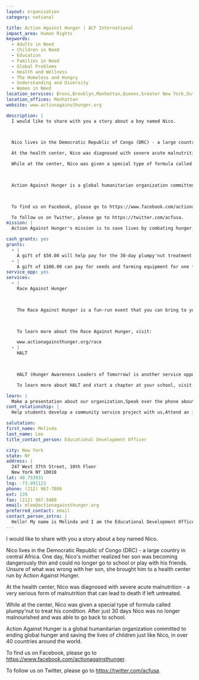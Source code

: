 ```yaml
---
layout: organization
category: national

title: Action Against Hunger | ACF International
impact_area: Human Rights
keywords: 
  - Adults in Need
  - Children in Need
  - Education
  - Families in Need
  - Global Problems
  - Health and Wellness
  - The Homeless and Hungry
  - Understanding and Diversity
  - Women in Need
location_services: Bronx,Brooklyn,Manhattan,Queens,Greater New York,Outside NYC
location_offices: Manhattan
website: www.actionagainsthunger.org

description: |
  I would like to share with you a story about a boy named Nico.

  

  Nico lives in the Democratic Republic of Congo (DRC) - a large country in central Africa. One day, Nico's mother realized her son was becoming dangerously thin and could no longer go to school or play with his friends. Unsure of what was wrong with her son, she brought him to a health center run by Action Against Hunger. 

  At the health center, Nico was diagnosed with severe acute malnutrition - a very serious form of malnutrition that can lead to death if left untreated. 

  While at the center, Nico was given a special type of formula called plumpy'nut to treat his condition. After just 30 days Nico was no longer malnourished and was able to go back to school.

  

  Action Against Hunger is a global humanitarian organization committed to ending global hunger and saving the lives of children just like Nico, in over 40 countries around the world.

  

  To find us on Facebook, please go to https://www.facebook.com/actionagainsthunger.

  To follow us on Twitter, please go to https://twitter.com/acfusa. 
mission: |
  Action Against Hunger's mission is to save lives by combating hunger, malnutrition, physical suffering, and associated distress that endanger the lives of children, women, and men in emergency situations of war, conflict, and natural disaster.

cash_grants: yes
grants: 
  - |
    A gift of $50.00 will help pay for the 30-day plumpy'nut treatment that Nico received in an Action Against Hunger health center.
  - |
    A gift of $100.00 can pay for seeds and farming equipment for one family. With these supplies, the family can grow a vegetable garden to feed themselves. They can also sell their extra vegetables to make money to pay for school fees and medicines.
service_opp: yes
services: 
  - |
    Race Against Hunger

    

    The Race Against Hunger is a fun-run event that you can bring to your school to raise money and awareness about global hunger. By seeking sponsorships for the number of laps you run during the Race Against Hunger, you will have fun with your friends while helping to save the lives of hungry children around the world.

    

    To learn more about the Race Against Hunger, visit:

    www.actionagainsthunger.org/race
  - |
    HALT

    

    HALT (Hunger Awareness Leaders of Tomorrow) is another service opportunity for you to start at your school.  HALT is a student organization that is devoted to raising awareness about global hunger issues and ACF's field programs.  

    To learn more about HALT and start a chapter at your school, visit: http://www.actionagainsthunger.org/webform/halt-contract

learn: |
  Make a presentation about our organization,Speak over the phone about our work
cont_relationship: |
  Help students develop a community service project with us,Attend an in-school Check Award Assembly if we receive a grant,Help students tell local newspapers and media about their grant and/or project with us,Educate the school by leading a workshop,Collect pennies during the Penny Harvest next fall

salutation: 
first_name: Melinda
last_name: Lee
title_contact_person: Educational Development Officer

city: New York
state: NY
address: |
  247 West 37th Street, 10th Floor  
  New York NY 10018
lat: 40.753931
lng: -73.991123
phone: (212) 967-7800
ext: 139
fax: (212) 967-5480
email: mlee@actionagainsthunger.org
preferred_contact: email
contact_person_intro: |
  Hello! My name is Melinda and I am the Educational Development Officer at Action Against Hunger. Inspired by students like you who wish to help make the world a better place, I work to engage students in the fight against world hunger. Thank you in advance for your generous efforts!
---
```

I would like to share with you a story about a boy named Nico.



Nico lives in the Democratic Republic of Congo (DRC) - a large country in central Africa. One day, Nico's mother realized her son was becoming dangerously thin and could no longer go to school or play with his friends. Unsure of what was wrong with her son, she brought him to a health center run by Action Against Hunger. 

At the health center, Nico was diagnosed with severe acute malnutrition - a very serious form of malnutrition that can lead to death if left untreated. 

While at the center, Nico was given a special type of formula called plumpy'nut to treat his condition. After just 30 days Nico was no longer malnourished and was able to go back to school.



Action Against Hunger is a global humanitarian organization committed to ending global hunger and saving the lives of children just like Nico, in over 40 countries around the world.



To find us on Facebook, please go to https://www.facebook.com/actionagainsthunger.

To follow us on Twitter, please go to https://twitter.com/acfusa. 
